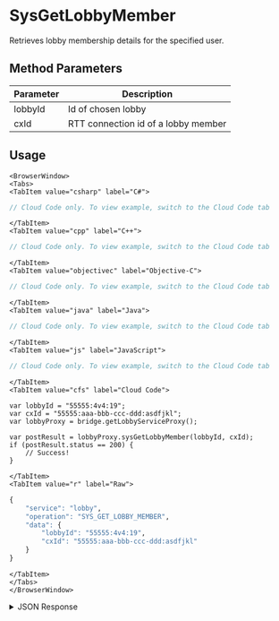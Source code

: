 # SysGetLobbyMember

Retrieves lobby membership details for the specified user.

<PartialServop service_name="lobby" operation_name="SYS_GET_LOBBY_MEMBER" />

## Method Parameters
Parameter | Description
--------- | -----------
lobbyId | Id of chosen lobby
cxId | RTT connection id of a lobby member

## Usage

```mdx-code-block
<BrowserWindow>
<Tabs>
<TabItem value="csharp" label="C#">
```

```csharp
// Cloud Code only. To view example, switch to the Cloud Code tab
```

```mdx-code-block
</TabItem>
<TabItem value="cpp" label="C++">
```

```cpp
// Cloud Code only. To view example, switch to the Cloud Code tab
```

```mdx-code-block
</TabItem>
<TabItem value="objectivec" label="Objective-C">
```

```objectivec
// Cloud Code only. To view example, switch to the Cloud Code tab
```

```mdx-code-block
</TabItem>
<TabItem value="java" label="Java">
```

```java
// Cloud Code only. To view example, switch to the Cloud Code tab
```

```mdx-code-block
</TabItem>
<TabItem value="js" label="JavaScript">
```

```javascript
// Cloud Code only. To view example, switch to the Cloud Code tab
```

```mdx-code-block
</TabItem>
<TabItem value="cfs" label="Cloud Code">
```

```cfscript
var lobbyId = "55555:4v4:19";
var cxId = "55555:aaa-bbb-ccc-ddd:asdfjkl";
var lobbyProxy = bridge.getLobbyServiceProxy();

var postResult = lobbyProxy.sysGetLobbyMember(lobbyId, cxId);
if (postResult.status == 200) {
    // Success!
}
```

```mdx-code-block
</TabItem>
<TabItem value="r" label="Raw">
```

```r
{
	"service": "lobby",
	"operation": "SYS_GET_LOBBY_MEMBER",
	"data": {
		"lobbyId": "55555:4v4:19",
		"cxId": "55555:aaa-bbb-ccc-ddd:asdfjkl"
	}
}
```

```mdx-code-block
</TabItem>
</Tabs>
</BrowserWindow>
```

<details>
<summary>JSON Response</summary>

```json
{
  "data": {
    "profileId": "c394230e-53c0-4ba3-8eed-90963e58de9c",
    "name": "",
    "pic": "",
    "rating": 1200,
    "team": "all",
    "isReady": true,
    "extra": {},
    "passcode": "8ebbd5",
    "cxId": "13229:c394230e-53c0-4ba3-8eed-90963e58de9c:il6dpch4c8g4jm6p3o5vc85ssq"
  },
  "status": 200
}
```
</details>

